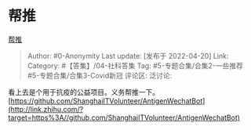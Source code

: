 # 帮推
[帮推](https://zhuanlan.zhihu.com/p/501515550)

> Author: #0-Anonymity
> Last update: [发布于 2022-04-20]
> Link:
> Category: #【答集】/04-社科答集
> Tag: #5-专题合集/合集2-一些推荐 #5-专题合集/合集3-Covid新冠
> 评论区:
> 泛讨论:

看上去是个用于抗疫的公益项目。义务帮推一下。
[https://github.com/ShanghaiITVolunteer/AntigenWechatBot](http://link.zhihu.com/?target=https%3A//github.com/ShanghaiITVolunteer/AntigenWechatBot)
